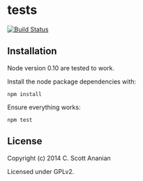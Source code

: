# tests
[![Build Status][1]][2]

## Installation

Node version 0.10 are tested to work.

Install the node package dependencies with:
```
npm install
```
Ensure everything works:
```
npm test
```
## License

Copyright (c) 2014 C. Scott Ananian

Licensed under GPLv2.


[1]: https://travis-ci.org/physikerwelt/tests.svg
[2]: https://travis-ci.org/physikerwelt/tests
